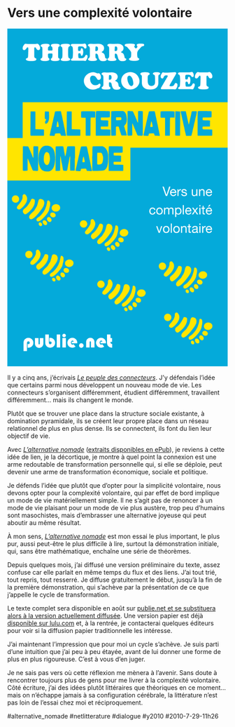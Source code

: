 # Vers une complexité volontaire

![](_i/couv1024.png)

               

Il y a cinq ans, j’écrivais *[Le peuple des connecteurs](../../page/le-peuple-des-connecteurs)*. J’y défendais l’idée que certains parmi nous développent un nouveau mode de vie. Les connecteurs s’organisent différemment, étudient différemment, travaillent différemment… mais ils changent le monde.

Plutôt que se trouver une place dans la structure sociale existante, à domination pyramidale, ils se créent leur propre place dans un réseau relationnel de plus en plus dense. Ils se connectent, ils font du lien leur objectif de vie.

Avec *[L’alternative nomade](../../books/alternative-nomade.md)* ([extraits disponibles en ePub](http://txt.tcrouzet.com/an20.epub)), je reviens à cette idée de lien, je la décortique, je montre à quel point la connexion est une arme redoutable de transformation personnelle qui, si elle se déploie, peut devenir une arme de transformation économique, sociale et politique.

Je défends l’idée que plutôt que d’opter pour la simplicité volontaire, nous devons opter pour la complexité volontaire, qui par effet de bord implique un mode de vie matériellement simple. Il ne s’agit pas de renoncer à un mode de vie plaisant pour un mode de vie plus austère, trop peu d’humains sont masochistes, mais d’embrasser une alternative joyeuse qui peut aboutir au même résultat.

À mon sens, *[L’alternative nomade](../../books/alternative-nomade.md)* est mon essai le plus important, le plus pur, aussi peut-être le plus difficile à lire, surtout la démonstration initiale, qui, sans être mathématique, enchaîne une série de théorèmes.

Depuis quelques mois, j’ai diffusé une version préliminaire du texte, assez confuse car elle parlait en même temps du flux et des liens. J’ai tout trié, tout repris, tout resserré. Je diffuse gratuitement le début, jusqu’à la fin de la première démonstration, qui s’achève par la présentation de ce que j’appelle le cycle de transformation.

Le texte complet sera disponible en août sur [publie.net et se substituera alors à la version actuellement diffusée](http://www.publie.net/tnc/spip.php?article314). Une version papier est déjà [disponible sur lulu.com](http://www.lulu.com/product/couverture-souple/lalternative-nomade-%28comic%29/12036901) et, à la rentrée, je contacterai quelques éditeurs pour voir si la diffusion papier traditionnelle les intéresse.

J’ai maintenant l’impression que pour moi un cycle s’achève. Je suis parti d’une intuition que j’ai peu à peu étayée, avant de lui donner une forme de plus en plus rigoureuse. C’est à vous d’en juger.

Je ne sais pas vers où cette réflexion me mènera à l’avenir. Sans doute à rencontrer toujours plus de gens pour me livrer à la complexité volontaire. Côté écriture, j’ai des idées plutôt littéraires que théoriques en ce moment… mais on n’échappe jamais à sa configuration cérébrale, la littérature n’est pas loin de l’essai chez moi et réciproquement.

#alternative_nomade #netlitterature #dialogue #y2010 #2010-7-29-11h26
